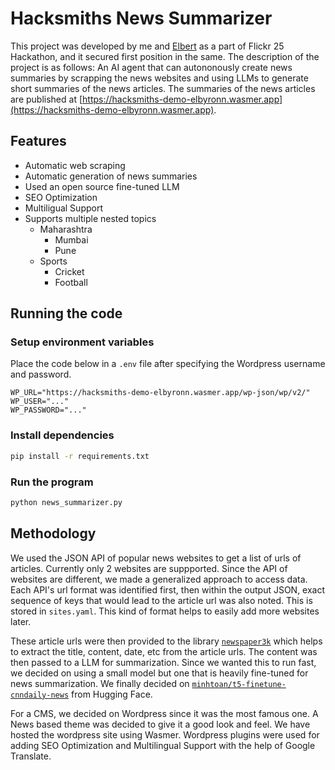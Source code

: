 # Hacksmiths News Summarizer

This project was developed by me and [Elbert](https://github.com/elbertronnie) as a part of Flickr 25 Hackathon, and it secured first position in the same. The description of the project is as follows:
An AI agent that can autononously create news summaries by scrapping the news websites and using LLMs to generate short summaries of the news articles. The summaries of the news articles are published at [https://hacksmiths-demo-elbyronn.wasmer.app](https://hacksmiths-demo-elbyronn.wasmer.app).

## Features

- Automatic web scraping
- Automatic generation of news summaries
- Used an open source fine-tuned LLM
- SEO Optimization
- Multiligual Support
- Supports multiple nested topics
    - Maharashtra
        - Mumbai
        - Pune
    - Sports
        - Cricket
        - Football

## Running the code

### Setup environment variables

Place the code below in a `.env` file after specifying the Wordpress username and password.
```env
WP_URL="https://hacksmiths-demo-elbyronn.wasmer.app/wp-json/wp/v2/"
WP_USER="..."
WP_PASSWORD="..."
```

### Install dependencies
```sh
pip install -r requirements.txt
```

### Run the program
```sh
python news_summarizer.py
```

## Methodology

We used the JSON API of popular news websites to get a list of urls of articles. Currently only 2 websites are suppported. Since the API of websites are different, we made a generalized approach to access data. Each API's url format was identified first, then within the output JSON, exact sequence of keys that would lead to the article url was also noted. This is stored in `sites.yaml`. This kind of format helps to easily add more websites later.

These article urls were then provided to the library [`newspaper3k`](https://newspaper.readthedocs.io/en/latest) which helps to extract the title, content, date, etc from the article urls. The content was then passed to a LLM for summarization. Since we wanted this to run fast, we decided on using a small model but one that is heavily fine-tuned for news summarization. We finally decided on [`minhtoan/t5-finetune-cnndaily-news`](https://huggingface.co/minhtoan/t5-finetune-cnndaily-news) from Hugging Face.

For a CMS, we decided on Wordpress since it was the most famous one. A News based theme was decided to give it a good look and feel. We have hosted the wordpress site using Wasmer. Wordpress plugins were used for adding SEO Optimization and Multilingual Support with the help of Google Translate.

